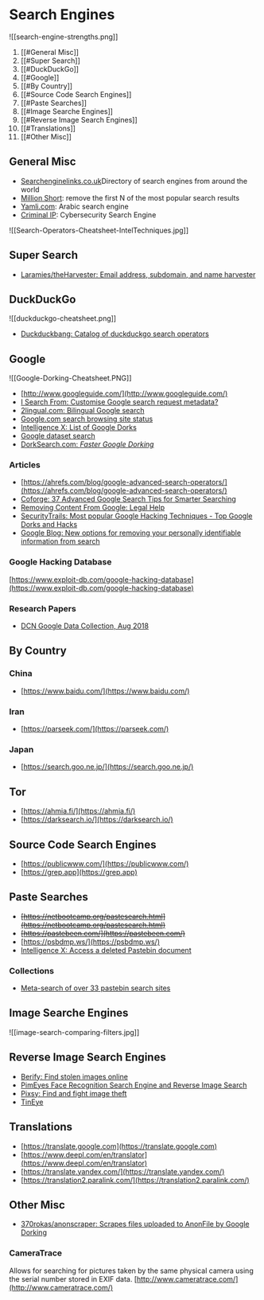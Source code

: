 # Search Engines
![[search-engine-strengths.png]]

1. [[#General Misc]]
2. [[#Super Search]]
3. [[#DuckDuckGo]]
4. [[#Google]]
5. [[#By Country]]
6. [[#Source Code Search Engines]]
7. [[#Paste Searches]]
8. [[#Image Searche Engines]]
9. [[#Reverse Image Search Engines]]
10. [[#Translations]]
11. [[#Other Misc]]

## General Misc
* [Searchenginelinks.co.uk](https://www.searchenginelinks.co.uk/)Directory of search engines from around the world
* [Million Short](https://millionshort.com/): remove the first N of the most popular search results
* [Yamli.com](https://www.yamli.com/):  Arabic search engine
* [Criminal IP](https://www.criminalip.io): Cybersecurity Search Engine

![[Search-Operators-Cheatsheet-IntelTechniques.jpg]]

## Super Search
* [Laramies/theHarvester: Email address, subdomain, and name harvester](https://github.com/laramies/theHarvester)

## DuckDuckGo
![[duckduckgo-cheatsheet.png]]

* [Duckduckbang: Catalog of duckduckgo search operators](https://mosermichael.github.io/duckduckbang/html/main.html)

## Google
![[Google-Dorking-Cheatsheet.PNG]]

* [http://www.googleguide.com/](http://www.googleguide.com/)
* [I Search From: Customise Google search request metadata?](http://isearchfrom.com/)
* [2lingual.com: Bilingual Google search](https://2lingual.com/)
* [Google.com search browsing site status](https://transparencyreport.google.com/safe-browsing/search)
* [Intelligence X: List of Google Dorks](https://intelx.io/dorks)
* [Google dataset search](https://datasetsearch.research.google.com/)
* [DorkSearch.com: _Faster Google Dorking_](https://dorksearch.com/)

### Articles
* [https://ahrefs.com/blog/google-advanced-search-operators/](https://ahrefs.com/blog/google-advanced-search-operators/)
* [Coforge: 37 Advanced Google Search Tips for Smarter Searching](https://web.archive.org/web/20210430171224/https://www.coforge.com/blog/advanced-google-search-tips)
* [Removing Content From Google: Legal Help](https://support.google.com/legal/troubleshooter/1114905)
* [SecurityTrails: Most popular Google Hacking Techniques - Top Google Dorks and Hacks](https://securitytrails.com/blog/google-hacking-techniques)
* [Google Blog: New options for removing your personally identifiable information from search](https://blog.google/products/search/new-options-for-removing-your-personally-identifiable-information-from-search/)

### Google Hacking Database
[https://www.exploit-db.com/google-hacking-database](https://www.exploit-db.com/google-hacking-database)

### Research Papers
* [DCN Google Data Collection, Aug 2018](https://digitalcontentnext.org/wp-content/uploads/2018/08/DCN-Google-Data-Collection-Paper.pdf)

## By Country
### China
* [https://www.baidu.com/](https://www.baidu.com/)

### Iran
* [https://parseek.com/](https://parseek.com/)

### Japan
* [https://search.goo.ne.jp/](https://search.goo.ne.jp/)

## Tor
* [https://ahmia.fi/](https://ahmia.fi/)
* [https://darksearch.io/](https://darksearch.io/)

## Source Code Search Engines
* [https://publicwww.com/](https://publicwww.com/)
* [https://grep.app](https://grep.app)

## Paste Searches
* ~~[https://netbootcamp.org/pastesearch.html](https://netbootcamp.org/pastesearch.html)~~
* ~~[https://pastebeen.com/](https://pastebeen.com/)~~
* [https://psbdmp.ws/](https://psbdmp.ws/)
* [Intelligence X: Access a deleted Pastebin document](https://intelx.io/dorks)

### Collections
* [Meta-search of over 33 pastebin search sites](https://pastebin.ga/)

## Image Searche Engines
![[image-search-comparing-filters.jpg]]

## Reverse Image Search Engines
* [Berify: Find stolen images online](https://berify.com/)
* [PimEyes Face Recognition Search Engine and Reverse Image Search](https://pimeyes.com/en)
* [Pixsy: Find and fight image theft](https://www.pixsy.com/)
* [TinEye](https://tineye.com/)

## Translations
* [https://translate.google.com](https://translate.google.com)
* [https://www.deepl.com/en/translator](https://www.deepl.com/en/translator)
* [https://translate.yandex.com/](https://translate.yandex.com/)
* [https://translation2.paralink.com/](https://translation2.paralink.com/)

## Other Misc
* [370rokas/anonscraper: Scrapes files uploaded to AnonFile by Google Dorking](https://github.com/370rokas/anonscraper)

### CameraTrace
Allows for searching for pictures taken by the same physical camera using the serial number stored in EXIF data.
[http://www.cameratrace.com/](http://www.cameratrace.com/)